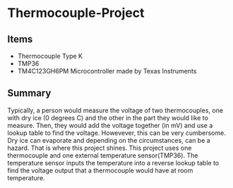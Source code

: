 # Thermocouple-Project

## Items
* Thermocouple Type K 
* TMP36
* TM4C123GH6PM Microcontroller made by Texas Instruments

## Summary
Typically, a person would measure the voltage of two thermocouples, one with dry ice (0 degrees C) and the other in the part they would like to measure. Then, they would add the voltage together (in mV) and use a lookup table to find the voltage. Howevever, this can be very cumbersome. Dry ice can evaporate and depending on the circumstances, can be a hazard. That is where this project shines. This project uses one thermocouple and one external temperature sensor(TMP36). The temperature sensor inputs the temperature into a reverse lookup table to find the voltage output that a thermocouple would have at room temperature. 
